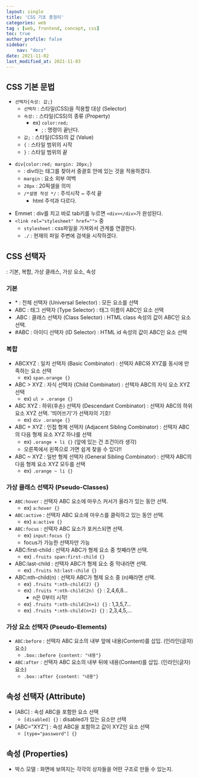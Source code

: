 ```yaml
---
layout: single
title: 'CSS 기초 총정리'
categories: web
tag : [web, frontend, concept, css]
toc: true
author_profile: false
sidebar:
    nav: "docs"
date: 2021-11-02
last_modified_at: 2021-11-03
---
```


## CSS 기본 문법 

- `선택자{속성: 값;}`
  - `선택자` : 스타일(CSS)을 적용할 대상 (Selector)
  - `속성:` : 스타일(CSS)의 종류 (Property)
    - ex) `color:red;` 
      - ; : 명령이 끝난다.
  - `값;` : 스타일(CSS)의 값 (Value)
  - `{` : 스타일 범위의 시작 
  - `}` : 스타일 범위의 끝 

<script src="https://gist.github.com/ingu627/8ee0ed5b6e438d87af5a72a290eb56d1.js"></script>

- `div{color:red; margin: 20px;}`
  - : div라는 태그를 찾아서 중괄호 안에 있는 것을 적용하겠다.
  - `margin` : 요소 외부 여백
  - `20px` : 20픽셀을 의미
  - `/*설명 작성 */` : 주석시작 ~ 주석 끝
    - html 주석과 다르다.

<script src="https://gist.github.com/ingu627/0024469957ac803ed47a8702c6421963.js"></script>

-  Emmet : div를 치고 바로 tab키를 누르면 `<div></div>`가 완성된다. 
- `<link rel="stylesheet" href="">` 중
  - `stylesheet` : css파일을 가져와서 관계를 연결한다.
  - `./` : 현재의 파일 주변에 검색을 시작하겠다. 


## CSS 선택자 
: 기본, 복합, 가상 클래스, 가상 요소, 속성

### 기본 
- \* : 전체 선택자 (Universal Selector) : 모든 요소를 선택
- ABC : 태그 선택자 (Type Selector) : 태그 이름이 ABC인 요소 선택
- .ABC : 클래스 선택자 (Class Selector) : HTML class 속성의 값이 ABC인 요소 선택.
- \#ABC : 아이디 선택자 (ID Selector) : HTML id 속성의 값이 ABC인 요소 선택

<script src="https://gist.github.com/ingu627/64639910f31b8871bb328993d2fdf02e.js"></script>

### 복합 
- ABCXYZ : 일치 선택자 (Basic Combinator) : 선택자 ABC와 XYZ를 동시에 만족하는 요소 선택
  - ex) `span.orange {}`
- ABC > XYZ : 자식 선택자 (Child Combinator) : 선택자 ABC의 자식 요소 XYZ 선택
  - ex) `ul > .orange {}`
- ABC XYZ : 하위(후손) 선택자 (Descendant Combinator) : 선택자 ABC의 하위 요소 XYZ 선택. '띄어쓰기'가 선택자의 기호!
  - ex) `div .orange {}`
- ABC + XYZ : 인접 형제 선택자 (Adjacent Sibling Combinator) : 선택자 ABC의 다음 형제 요소 XYZ 하나를 선택
  - ex) `.orange + li {}` (앞에 있는 건 조건이라 생각)
  - 오른쪽에서 왼쪽으로 가면 쉽게 찾을 수 있다!!
- ABC ~ XYZ : 일반 형제 선택자 (General Sibling Combinator) : 선택자 ABC의 다음 형제 요소 XYZ 모두를 선택
  - ex) `.orange ~ li {}`

<script src="https://gist.github.com/ingu627/951b225e1ec4ea076637c3af06f8907c.js"></script>

### 가상 클래스 선택자 (Pseudo-Classes)
- `ABC:hover` : 선택자 ABC 요소에 마우스 커서가 올라가 있는 동안 선택. 
  - ex) `a:hover {}`
- `ABC:active` : 선택자 ABC 요소에 마우스를 클릭하고 있는 동안 선택.
  - ex) `a:active {}`
- `ABC:focus` : 선택자 ABC 요소가 포커스되면 선택.
  - ex) `input:focus {}`
  - focus가 가능한 선택자만 가능
- ABC:first-child : 선택자 ABC가 형제 요소 중 첫째라면 선택. 
  - ex) `.fruits span:first-child {}`
- ABC:last-child : 선택자 ABC가 형제 요소 중 막내라면 선택. 
  - ex) `.fruits h3:last-child {}`
- ABC:nth-child(n) : 선택자 ABC가 형제 요소 중 (n)째라면 선택. 
  - ex) `.fruits *:nth-child(2) {}`
  - ex) `.fruits *:nth-child(2n) {}` : 2,4,6,8...
    - n은 0부터 시작!
  - ex) `.fruits *:nth-child(2n+1) {}` : 1,3,5,7...
  - ex) `.fruits *:nth-child(n+2) {}` : 2,3,4,5,...


<script src="https://gist.github.com/ingu627/f2e2f14e6d68c3989ca75f38e6415297.js"></script>
### 가상 요소 선택자 (Pseudo-Elements)
- `ABC:before` : 선택자 ABC 요소의 내부 앞에 내용(Content)를 삽입. (인라인(글자) 요소)
  - `.box::before {content: "내용"}`
- `ABC:after` : 선택자 ABC 요소의 내부 뒤에 내용(Content)를 삽입. (인라인(글자) 요소)
  - `.box::after {content: "내용"}`

<script src="https://gist.github.com/ingu627/c458f386d6480c2e1a1fe12173232ec6.js"></script>

## 속성 선택자 (Attribute)
- [ABC] : 속성 ABC을 포함한 요소 선택
  - `[disabled] {}` : disabled가 있는 요소만 선택
 - [ABC="XYZ"] : 속성 ABC을 포함하고 값이 XYZ인 요소 선택
   - `[type="password"] {}`

## 속성 (Properties)
- 박스 모델 : 화면에 보여지는 각각의 상자들을 어떤 구조로 만들 수 있는지.
